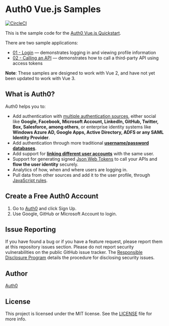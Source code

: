 # Auth0 Vue.js Samples

[![CircleCI](https://circleci.com/gh/auth0-samples/auth0-vue-samples.svg?style=svg)](https://circleci.com/gh/auth0-samples/auth0-vue-samples)

This is the sample code for the [Auth0 Vue.js Quickstart](https://auth0.com/docs/quickstart/spa/vuejs).

There are two sample applications:

- [01 - Login](./01-Login) — demonstrates logging in and viewing profile information
- [02 - Calling an API](./02-Calling-an-API) — demonstrates how to call a third-party API using access tokens

**Note**: These samples are designed to work with Vue 2, and have not yet been updated to work with Vue 3.

## What is Auth0?

Auth0 helps you to:

- Add authentication with [multiple authentication sources](https://docs.auth0.com/identityproviders), either social like **Google, Facebook, Microsoft Account, LinkedIn, GitHub, Twitter, Box, Salesforce, among others**, or enterprise identity systems like **Windows Azure AD, Google Apps, Active Directory, ADFS or any SAML Identity Provider**.
- Add authentication through more traditional **[username/password databases](https://docs.auth0.com/mysql-connection-tutorial)**.
- Add support for **[linking different user accounts](https://docs.auth0.com/link-accounts)** with the same user.
- Support for generating signed [Json Web Tokens](https://docs.auth0.com/jwt) to call your APIs and **flow the user identity** securely.
- Analytics of how, when and where users are logging in.
- Pull data from other sources and add it to the user profile, through [JavaScript rules](https://docs.auth0.com/rules).

## Create a Free Auth0 Account

1. Go to [Auth0](https://auth0.com/signup) and click Sign Up.
2. Use Google, GitHub or Microsoft Account to login.

## Issue Reporting

If you have found a bug or if you have a feature request, please report them at this repository issues section. Please do not report security vulnerabilities on the public GitHub issue tracker. The [Responsible Disclosure Program](https://auth0.com/whitehat) details the procedure for disclosing security issues.

## Author

[Auth0](https://auth0.com)

## License

This project is licensed under the MIT license. See the [LICENSE](./LICENSE) file for more info.
